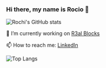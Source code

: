 ### Hi there, my name is Rocio 👋

![Rochi's GitHub stats](https://github-readme-stats.vercel.app/api?username=rocioferreiro&show_icons=true&theme=dracula)

🔭 I’m currently working on [R3al Blocks](https://www.r3al.io)

📫 How to reach me: [LinkedIn](https://www.linkedin.com/in/rocio-ferreiro)

![Top Langs](https://github-readme-stats.vercel.app/api/top-langs/?username=rocioferreiro)

<!--
**rocioferreiro/rocioferreiro** is a ✨ _special_ ✨ repository because its `README.md` (this file) appears on your GitHub profile.

Here are some ideas to get you started:

- 🔭 I’m currently working on ...
- 🌱 I’m currently learning ...
- 👯 I’m looking to collaborate on ...
- 🤔 I’m looking for help with ...
- 💬 Ask me about ...
- 📫 How to reach me: ...
- 😄 Pronouns: ...
- ⚡ Fun fact: ...
-->
